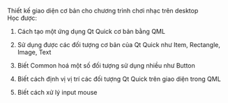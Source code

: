 Thiết kế giao diện cơ bản cho chương trình chơi nhạc trên desktop   
Học được:
1.   Cách tạo một ứng dụng Qt Quick cơ bản bằng QML

2.   Sử dụng được các đối tượng cơ bản của Qt Quick như Item, Rectangle, Image, Text

3.   Biết Common hoá một số đối tượng sử dụng nhiều như Button

4.   Biết cách định vị vị trí các đối tượng Qt Quick trên giao diện trong QML

5.   Biết cách xử lý input mouse 
